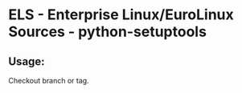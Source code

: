 # ELS - Enterprise Linux/EuroLinux Sources - python-setuptools 
## Usage:
  Checkout branch or tag.
